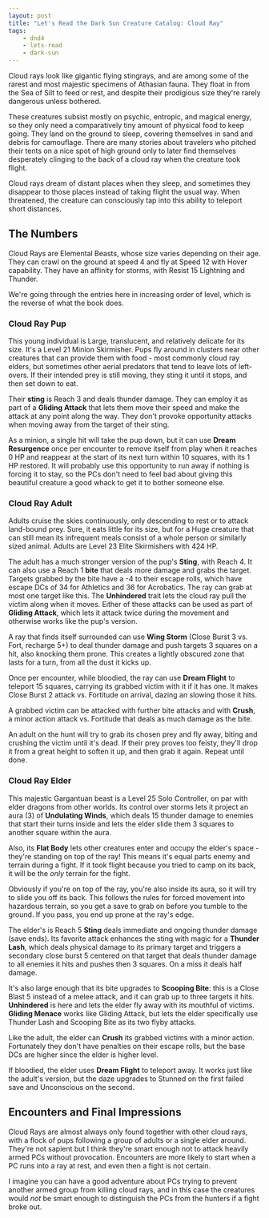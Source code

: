 ```yaml
---
layout: post
title: "Let's Read the Dark Sun Creature Catalog: Cloud Ray"
tags:
    - dnd4
    - lets-read
    - dark-sun
---
```


Cloud rays look like gigantic flying stingrays, and are among some of the rarest
and most majestic specimens of Athasian fauna. They float in from the Sea of
Silt to feed or rest, and despite their prodigious size they're rarely dangerous
unless bothered.

These creatures subsist mostly on psychic, entropic, and magical energy, so they
only need a comparatively tiny amount of physical food to keep going. They land
on the ground to sleep, covering themselves in sand and debris for
camouflage. There are many stories about travelers who pitched their tents on a
nice spot of high ground only to later find themselves desperately clinging to
the back of a cloud ray when the creature took flight.

Cloud rays dream of distant places when they sleep, and sometimes they disappear
to those places instead of taking flight the usual way. When threatened, the
creature can consciously tap into this ability to teleport short distances.

## The Numbers

Cloud Rays are Elemental Beasts, whose size varies depending on their age. They
can crawl on the ground at speed 4 and fly at Speed 12 with Hover
capability. They have an affinity for storms, with Resist 15 Lightning and
Thunder.

We're going through the entries here in increasing order of level, which is the
reverse of what the book does.

### Cloud Ray Pup

This young individual is Large, translucent, and relatively delicate for its
size. It's a Level 21 Minion Skirmisher. Pups fly around in clusters near other
creatures that can provide them with food - most commonly cloud ray elders, but
sometimes other aerial predators that tend to leave lots of left-overs. If their
intended prey is still moving, they sting it until it stops, and then set down
to eat.

Their **sting** is Reach 3 and deals thunder damage. They can employ it as part
of a **Gliding Attack** that lets them move their speed and make the attack at
any point along the way. They don't provoke opportunity attacks when moving away
from the target of their sting.

As a minion, a single hit will take the pup down, but it can use **Dream
Resurgence** once per encounter to remove itself from play when it reaches 0 HP
and reappear at the start of its next turn within 10 squares, with its 1 HP
restored. It will probably use this opportunity to run away if nothing is
forcing it to stay, so the PCs don't need to feel bad about giving this
beautiful creature a good whack to get it to bother someone else.

### Cloud Ray Adult

Adults cruise the skies continuously, only descending to rest or to attack
land-bound prey. Sure, it eats little for its size, but for a Huge creature that
can still mean its infrequent meals consist of a whole person or similarly sized
animal. Adults are Level 23 Elite Skirmishers with 424 HP.

The adult has a much stronger version of the pup's **Sting**, with Reach 4. It
can also use a Reach 1 **bite** that deals more damage and grabs the
target. Targets grabbed by the bite have a -4 to their escape rolls, which have
escape DCs of 34 for Athletics and 36 for Acrobatics. The ray can grab at most
one target like this. The **Unhindered** trait lets the cloud ray pull the
victim along when it moves. Either of these attacks can be used as part of
**Gliding Attack**, which lets it attack twice during the movement and otherwise
works like the pup's version.

A ray that finds itself surrounded can use **Wing Storm** (Close Burst 3
vs. Fort, recharge 5+) to deal thunder damage and push targets 3 squares on a
hit, also knocking them prone. This creates a lightly obscured zone that lasts
for a turn, from all the dust it kicks up.

Once per encounter, while bloodied, the ray can use **Dream Flight** to teleport
15 squares, carrying its grabbed victim with it if it has one. It makes Close
Burst 2 attack vs. Fortitude on arrival, dazing an slowing those it hits.

A grabbed victim can be attacked with further bite attacks and with **Crush**, a
minor action attack vs. Fortitude that deals as much damage as the bite.

An adult on the hunt will try to grab its chosen prey and fly away, biting and
crushing the victim until it's dead. If their prey proves too feisty, they'll
drop it from a great height to soften it up, and then grab it again. Repeat
until done.

### Cloud Ray Elder

This majestic Gargantuan beast is a Level 25 Solo Controller, on par with elder
dragons from other worlds. Its control over storms lets it project an aura (3)
of **Undulating Winds**, which deals 15 thunder damage to enemies that start
their turns inside and lets the elder slide them 3 squares to another square
within the aura.

Also, its **Flat Body** lets other creatures enter and occupy the elder's
space - they're standing on top of the ray! This means it's equal parts enemy
and terrain during a fight. If it took flight because you tried to camp on its
back, it will be the _only_ terrain for the fight.

Obviously if you're on top of the ray, you're also inside its aura, so it will
try to slide you off its back. This follows the rules for forced movement into
hazardous terrain, so you get a save to grab on before you tumble to the
ground. If you pass, you end up prone at the ray's edge.

The elder's is Reach 5 **Sting** deals immediate and ongoing thunder damage
(save ends). Its favorite attack enhances the sting with magic for a **Thunder
Lash**, which deals physical damage to its primary target and triggers a
secondary close burst 5 centered on that target that deals thunder damage to all
enemies it hits and pushes then 3 squares. On a miss it deals half damage.

It's also large enough that its bite upgrades to **Scooping Bite**: this is a
Close Blast 5 instead of a melee attack, and it can grab up to three targets it
hits. **Unhindered** is here and lets the elder fly away with its mouthful of
victims. **Gliding Menace** works like Gliding Attack, but lets the elder
specifically use Thunder Lash and Scooping Bite as its two flyby attacks.

Like the adult, the elder can **Crush** its grabbed victims with a minor
action. Fortunately they don't have penalties on their escape rolls, but the
base DCs are higher since the elder is higher level.

If bloodied, the elder uses **Dream Flight** to teleport away. It works just
like the adult's version, but the daze upgrades to Stunned on the first failed
save and Unconscious on the second.

## Encounters and Final Impressions

Cloud Rays are almost always only found together with other cloud rays, with a
flock of pups following a group of adults or a single elder around. They're not
sapient but I think they're smart enough not to attack heavily armed PCs without
provocation. Encounters are more likely to start when a PC runs into a ray at
rest, and even then a fight is not certain.

I imagine you can have a good adventure about PCs trying to prevent another
armed group from killing cloud rays, and in this case the creatures would _not_
be smart enough to distinguish the PCs from the hunters if a fight broke out.
